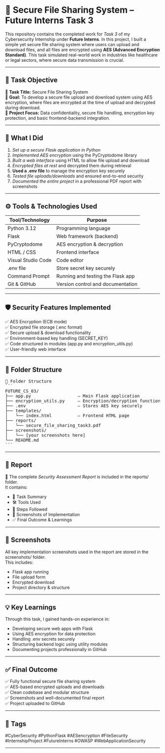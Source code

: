 # 🔐 Secure File Sharing System – Future Interns Task 3

This repository contains the completed work for *Task 3* of my Cybersecurity Internship under **Future Interns**. In this project, I built a simple yet secure file sharing system where users can upload and download files, and all files are encrypted using **AES (Advanced Encryption Standard)**. This task simulated real-world work in industries like healthcare or legal sectors, where secure data transmission is crucial.

---

## 📝 Task Objective

🔹 **Task Title:** Secure File Sharing System  
🔹 **Goal:** To develop a secure file upload and download system using AES encryption, where files are encrypted at the time of upload and decrypted during download.  
🔹 **Project Focus:** Data confidentiality, secure file handling, encryption key protection, and basic frontend-backend integration.

---

## 🚀 What I Did

1. *Set up a secure Flask application in Python*
2. *Implemented AES encryption* using the PyCryptodome library
3. *Built a web interface* using HTML to allow file upload and download
4. *Encrypted files at rest* and decrypted them during retrieval
5. **Used a .env file** to manage the encryption key securely
6. *Tested file uploads/downloads* and ensured end-to-end security
7. *Documented the entire project* in a professional PDF report with screenshots

---

## ⚙ Tools & Technologies Used

| Tool/Technology      | Purpose                             |
|----------------------|--------------------------------------|
| Python 3.12           | Programming language                |
| Flask                | Web framework (backend)             |
| PyCryptodome         | AES encryption & decryption         |
| HTML / CSS           | Frontend interface                  |
| Visual Studio Code   | Code editor                         |
| .env file            | Store secret key securely           |
| Command Prompt       | Running and testing the Flask app   |
| Git & GitHub         | Version control and documentation   |

---

## 🛡 Security Features Implemented

✅ AES Encryption (ECB mode)  
✅ Encrypted file storage (.enc format)  
✅ Secure upload & download functionality  
✅ Environment-based key handling (SECRET_KEY)  
✅ Code structured in modules (app.py and encryption_utils.py)  
✅ User-friendly web interface

---

## 📂 Folder Structure
<pre>
📁 Folder Structure
```
FUTURE_CS_03/
├── app.py                  – Main Flask application  
├── encryption_utils.py     – Encryption/decryption functions  
├── .env                    – Stores AES key securely  
├── templates/  
│   └── index.html          – Frontend HTML page  
├── reports/  
│   └── secure_file_sharing_task3.pdf  
├── screenshots/  
│   └── [your screenshots here]  
└── README.md  
```
</pre>


---


## 📄 Report

📝 The complete *Security Assessment Report* is included in the reports/ folder.  
It contains:

- 🔐 Task Summary  
- 🛠 Tools Used  
- 🧠 Steps Followed  
- 📸 Screenshots of Implementation  
- ✅ Final Outcome & Learnings

---

## 📸 Screenshots

All key implementation screenshots used in the report are stored in the screenshots/ folder.  
This includes:

- Flask app running  
- File upload form  
- Encrypted download  
- Project directory & structure

---

## 💡 Key Learnings

Through this task, I gained hands-on experience in:

- Developing secure web apps with Flask  
- Using AES encryption for data protection  
- Handling .env secrets securely  
- Structuring backend logic using utility modules  
- Documenting projects professionally in GitHub

---

## ✅ Final Outcome

✅ Fully functional secure file sharing system  
✅ AES-based encrypted uploads and downloads  
✅ Clean codebase and modular structure  
✅ Screenshots and well-documented final report  
✅ Project uploaded to GitHub

---

## 📌 Tags

#CyberSecurity #PythonFlask #AESencryption #FileSecurity #InternshipProject #FutureInterns #OWASP #WebApplicationSecurity

---

